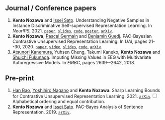## Journal / Conference papers

1. __Kento Nozawa__ and [Issei Sato](https://www.ml.is.s.u-tokyo.ac.jp/issei-sato-en). Understanding Negative Samples in Instance Discriminative Self-supervised Representation Learning. In _NeurIPS_, 2021. [`paper`](https://openreview.net/forum?id=pZ5X_svdPQ), [`slides`](https://speakerdeck.com/nzw0301/understanding-negative-samples-in-instance-discriminative-self-supervised-representation-learning), [`code`](https://github.com/nzw0301/Understanding-Negative-Samples), [`poster`](https://drive.google.com/file/d/1uGDY2YrneNF2bFgjh1yMlDeUpVk1GQRL/view?usp=sharing), [`arXiv`](https://arxiv.org/abs/2102.06866).
1. __Kento Nozawa__, [Pascal Germain](http://www.pascalgermain.info/) and [Benjamin Guedj](https://bguedj.github.io/). PAC-Bayesian Contrastive Unsupervised Representation Learning. In _UAI_, pages 21--30, 2020. [`paper`](https://proceedings.mlr.press/v124/nozawa20a.html), [`video`](https://youtu.be/s-PrWBoakw0), [`slides`](assets/pdf/uai2020.pdf), [`code`](http://github.com/nzw0301/pb-contrastive), [`arXiv`](https://arxiv.org/abs/1910.04464).
1. [Atsunori Kanemura](https://sites.google.com/site/atsukan82/), Yuhsen Cheng, Takumi Kaneko, __Kento Nozawa__ and [Shuichi Fukunaga](https://sites.google.com/site/shuichifukunaga/home_e). Imputing Missing Values in EEG with Multivariate Autoregressive Models. In _EMBC_, pages 2639--2642, 2018.

## Pre-print

1. [Han Bao](https://hermite.jp/), [Yoshihiro Nagano](http://ganow.me/) and __Kento Nozawa__. Sharp Learning Bounds for Contrastive Unsupervised Representation Learning. 2021. [`arXiv`](https://arxiv.org/abs/2110.02501).<label for="sn-1" class="sidenote-toggle sidenote-number"></label><input type="checkbox" id="sn-1" class="sidenote-toggle" /><span class="sidenote">Alphabetical ordering and equal contribution.</span>
1. __Kento Nozawa__ and [Issei Sato](https://www.ml.is.s.u-tokyo.ac.jp/issei-sato-en). PAC-Bayes Analysis of Sentence Representation. 2019. [`arXiv`](https://arxiv.org/abs/1902.04247).
